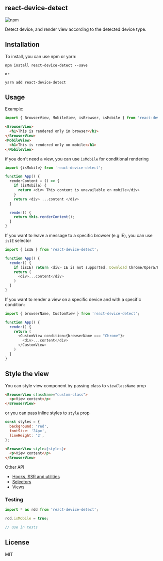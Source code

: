 ## react-device-detect

![npm](https://img.shields.io/npm/dm/react-device-detect?label=npm%20downloads)

Detect device, and render view according to the detected device type.

## Installation

To install, you can use npm or yarn:

```
npm install react-device-detect --save

or

yarn add react-device-detect
```

## Usage

Example:

```javascript
import { BrowserView, MobileView, isBrowser, isMobile } from 'react-device-detect';
```

```html
<BrowserView>
  <h1>This is rendered only in browser</h1>
</BrowserView>
<MobileView>
  <h1>This is rendered only on mobile</h1>
</MobileView>
```

if you don't need a view, you can use `isMobile` for conditional rendering

```javascript
import {isMobile} from 'react-device-detect';

function App() {
  renderContent = () => {
    if (isMobile) {
      return <div> This content is unavailable on mobile</div>
    }
    return <div> ...content </div>
  }

  render() {
    return this.renderContent();
  }
}
```

If you want to leave a message to a specific browser (e.g IE), you can use `isIE` selector

```javascript
import { isIE } from 'react-device-detect';

function App() {
  render() {
    if (isIE) return <div> IE is not supported. Download Chrome/Opera/Firefox </div>
    return (
      <div>...content</div>
    )
  }
}
```

If you want to render a view on a specific device and with a specific condition:

```javascript
import { browserName, CustomView } from 'react-device-detect';

function App() {
  render() {
    return (
      <CustomView condition={browserName === "Chrome"}>
        <div>...content</div>
      </CustomView>
    )
  }
}
```

## Style the view

You can style view component by passing class to `viewClassName` prop

```html
<BrowserView className="custom-class">
  <p>View content</p>
</BrowserView>
```

or you can pass inline styles to `style` prop

```javascript
const styles = {
  background: 'red',
  fontSize: '24px',
  lineHeight: '2',
};
```

```html
<BrowserView style={styles}>
  <p>View content</p>
</BrowserView>
```

Other API

- [Hooks, SSR and utilities](docs/api.md)
- [Selectors](docs/selectors.md)
- [Views](docs/views.md)

### Testing

```js
import * as rdd from 'react-device-detect';

rdd.isMobile = true;

// use in tests
```

## License

MIT
